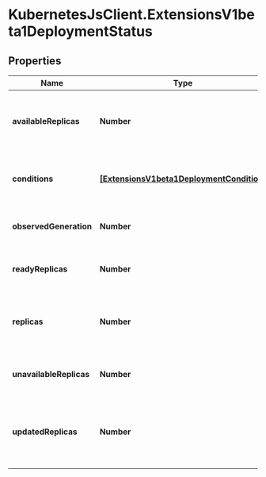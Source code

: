 # KubernetesJsClient.ExtensionsV1beta1DeploymentStatus

## Properties
Name | Type | Description | Notes
------------ | ------------- | ------------- | -------------
**availableReplicas** | **Number** | Total number of available pods (ready for at least minReadySeconds) targeted by this deployment. | [optional] 
**conditions** | [**[ExtensionsV1beta1DeploymentCondition]**](ExtensionsV1beta1DeploymentCondition.md) | Represents the latest available observations of a deployment&#39;s current state. | [optional] 
**observedGeneration** | **Number** | The generation observed by the deployment controller. | [optional] 
**readyReplicas** | **Number** | Total number of ready pods targeted by this deployment. | [optional] 
**replicas** | **Number** | Total number of non-terminated pods targeted by this deployment (their labels match the selector). | [optional] 
**unavailableReplicas** | **Number** | Total number of unavailable pods targeted by this deployment. | [optional] 
**updatedReplicas** | **Number** | Total number of non-terminated pods targeted by this deployment that have the desired template spec. | [optional] 


